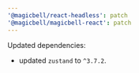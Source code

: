 ```yaml
---
'@magicbell/react-headless': patch
'@magicbell/magicbell-react': patch
---
```


Updated dependencies:

- updated `zustand` to `^3.7.2`.
